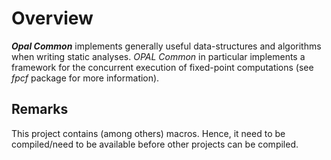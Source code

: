 # Overview
***Opal Common*** implements generally useful data-structures and algorithms when writing static
analyses. *OPAL Common* in particular implements a framework for the concurrent execution of
fixed-point computations (see _fpcf_ package for more information).

## Remarks
This project contains (among others) macros.
Hence, it need to be compiled/need to be available before other projects can be compiled.
